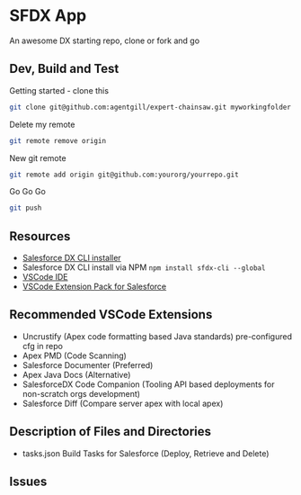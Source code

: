 # SFDX App

An awesome DX starting repo, clone or fork and go

## Dev, Build and Test

Getting started - clone this 

```bash
git clone git@github.com:agentgill/expert-chainsaw.git myworkingfolder
```

Delete my remote

```bash
git remote remove origin
```

New git remote
```bash
git remote add origin git@github.com:yourorg/yourrepo.git
```

Go Go Go

```bash
git push
```

## Resources

- [Salesforce DX CLI installer](https://developer.salesforce.com/tools/sfdxcli)
- Salesforce DX CLI install via NPM `npm install sfdx-cli --global`
- [VSCode IDE](https://code.visualstudio.com/download)
- [VSCode Extension Pack for Salesforce](https://marketplace.visualstudio.com/items?itemName=salesforce.salesforcedx-vscode)

## Recommended VSCode Extensions

- Uncrustify (Apex code formatting based Java standards) pre-configured cfg in repo
- Apex PMD (Code Scanning)
- Salesforce Documenter (Preferred)
- Apex Java Docs (Alternative)
- SalesforceDX Code Companion (Tooling API based deployments for non-scratch orgs development)
- Salesforce Diff (Compare server apex with local apex)


## Description of Files and Directories

- tasks.json Build Tasks for Salesforce (Deploy, Retrieve and Delete)

## Issues
